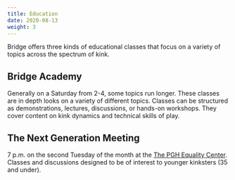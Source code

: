 ```yaml
---
title: Education
date: 2020-08-13
weight: 3
---
```


Bridge offers three kinds of educational classes that focus on a variety of topics across the spectrum of kink.

<h2>Bridge Academy</h2>

Generally on a Saturday from 2-4, some topics run longer. These classes are in depth looks on a variety of different topics. Classes can be structured as demonstrations, lectures, discussions, or hands-on workshops. They cover content on kink dynamics and technical skills of play.

<h2>The Next Generation Meeting</h2>

7 p.m. on the second Tuesday of the month at the [The PGH Equality Center](https://www.pghequalitycenter.org/). Classes and discussions designed to be of interest to younger kinksters (35 and under).
